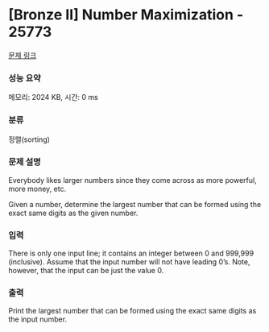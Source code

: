 # [Bronze II] Number Maximization - 25773 

[문제 링크](https://www.acmicpc.net/problem/25773) 

### 성능 요약

메모리: 2024 KB, 시간: 0 ms

### 분류

정렬(sorting)

### 문제 설명

<p>Everybody likes larger numbers since they come across as more powerful, more money, etc.</p>

<p>Given a number, determine the largest number that can be formed using the exact same digits as the given number.</p>

### 입력 

 <p>There is only one input line; it contains an integer between 0 and 999,999 (inclusive). Assume that the input number will not have leading 0’s. Note, however, that the input can be just the value 0.</p>

### 출력 

 <p>Print the largest number that can be formed using the exact same digits as the input number.</p>

